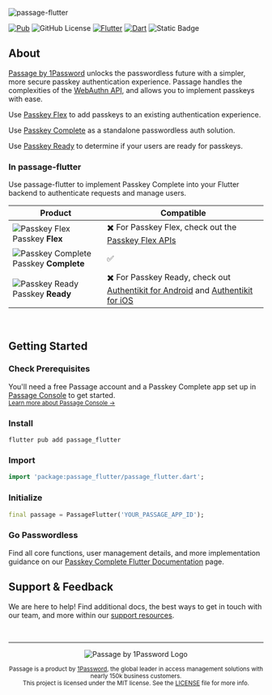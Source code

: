 ![passage-flutter](https://storage.googleapis.com/passage-docs/github-md-assets/passage-flutter.png)

[![Pub](https://img.shields.io/pub/v/passage_flutter.svg)](https://pub.dartlang.org/packages/passage_flutter) ![GitHub License](https://img.shields.io/github/license/passageidentity/passage-flutter) [![Flutter](https://img.shields.io/badge/Flutter-02569B?logo=flutter&logoColor=fff)](#) [![Dart](https://img.shields.io/badge/Dart-%230175C2.svg?logo=dart&logoColor=white)](#) ![Static Badge](https://img.shields.io/badge/Built_by_1Password-grey?logo=1password)

## About

[Passage by 1Password](https://1password.com/product/passage) unlocks the passwordless future with a simpler, more secure passkey authentication experience. Passage handles the complexities of the [WebAuthn API](https://blog.1password.com/what-is-webauthn/), and allows you to implement passkeys with ease.

Use [Passkey Flex](https://docs.passage.id/flex) to add passkeys to an existing authentication experience.

Use [Passkey Complete](https://docs.passage.id/complete) as a standalone passwordless auth solution.

Use [Passkey Ready](https://docs.passage.id/passkey-ready) to determine if your users are ready for passkeys.

### In passage-flutter

Use passage-flutter to implement Passkey Complete into your Flutter backend to authenticate requests and manage users.

| Product                                                                                                                                  | Compatible                                                                                                                                                                                                                |
| ---------------------------------------------------------------------------------------------------------------------------------------- | ------------------------------------------------------------------------------------------------------------------------------------------------------------------------------------------------------------------------- |
| ![Passkey Flex](https://storage.googleapis.com/passage-docs/github-md-assets/passage-passkey-flex-icon.png) Passkey **Flex**             | ✖️ For Passkey Flex, check out the [Passkey Flex APIs](https://docs.passage.id/flex/apis)                                                                                                                                 |
| ![Passkey Complete](https://storage.googleapis.com/passage-docs/github-md-assets/passage-passkey-complete-icon.png) Passkey **Complete** | ✅                                                                                                                                                                                                                        |
| ![Passkey Ready](https://storage.googleapis.com/passage-docs/github-md-assets/passage-passkey-ready-icon.png) Passkey **Ready**          | ✖️ For Passkey Ready, check out [Authentikit for Android](https://github.com/passageidentity/passage-android/tree/main/authentikit) and [Authentikit for iOS](https://github.com/passageidentity/passage-authentikit-ios) |

<br />

## Getting Started

### Check Prerequisites

<p>
 You'll need a free Passage account and a Passkey Complete app set up in <a href="https://console.passage.id/">Passage Console</a> to get started. <br />
 <sub><a href="https://docs.passage.id/home#passage-console">Learn more about Passage Console →</a></sub>
</p>

### Install

```shell
flutter pub add passage_flutter
```

### Import

```dart
import 'package:passage_flutter/passage_flutter.dart';
```

### Initialize

```dart
final passage = PassageFlutter('YOUR_PASSAGE_APP_ID');
```

### Go Passwordless

Find all core functions, user management details, and more implementation guidance on our [Passkey Complete Flutter Documentation](https://docs.passage.id/complete/flutter/add-passage) page.

## Support & Feedback

We are here to help! Find additional docs, the best ways to get in touch with our team, and more within our [support resources](https://github.com/passageidentity/.github/blob/main/SUPPORT.md).

<br />

---

<p align="center">
    <picture>
      <source media="(prefers-color-scheme: dark)" srcset="https://storage.googleapis.com/passage-docs/github-md-assets/passage-by-1password-dark.png">
      <source media="(prefers-color-scheme: light)" srcset="https://storage.googleapis.com/passage-docs/github-md-assets/passage-by-1password-light.png">
      <img alt="Passage by 1Password Logo" src="https://storage.googleapis.com/passage-docs/github-md-assets/passage-by-1password-light.png">
    </picture>
</p>

<p align="center">
    <sub>Passage is a product by <a href="https://1password.com/product/passage">1Password</a>, the global leader in access management solutions with nearly 150k business customers.</sub><br />
    <sub>This project is licensed under the MIT license. See the <a href="LICENSE.md">LICENSE</a> file for more info.</sub>
</p>
